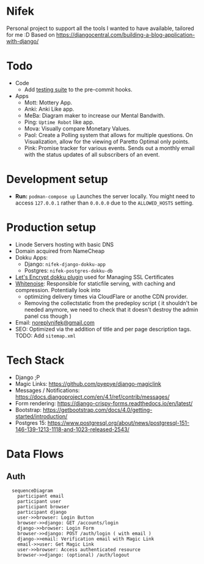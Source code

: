 # Nifek

Personal project to support all the tools I wanted to have available, tailored for me :D
Based on https://djangocentral.com/building-a-blog-application-with-django/

# Todo

- Code
  - Add [testing suite](https://docs.djangoproject.com/en/4.1/topics/testing/overview/) to the pre-commit hooks.
- Apps
  - Mott: Mottery App.
  - Anki: Anki Like app.
  - MeBa: Diagram maker to increase our Mental Bandwith.
  - Ping: `Uptime Robot` like app.
  - Mova: Visually compare Monetary Values.
  - Paol: Create a Polling system that allows for multiple questions. On Visualization, allow for the viewing of Paretto Optimal only points.
  - Pink: Promise tracker for various events. Sends out a monthly email with the status updates of all subscribers of an event.

# Development setup

- **Run:** `podman-compose up` Launches the server locally. You might need to access `127.0.0.1` rather than `0.0.0.0` due to the `ALLOWED_HOSTS` setting.

# Production setup

- Linode Servers hosting with basic DNS
- Domain acquired from NameCheap
- Dokku Apps:
  - Django: `nifek-django-dokku-app`
  - Postgres: `nifek-postgres-dokku-db`
- [Let's Encrypt dokku plugin](https://github.com/dokku/dokku-letsencrypt) used for Managing SSL Certificates
- [Whitenoise](https://whitenoise.evans.io/en/stable/django.html): Responsible for staticfile serving, with caching and compression. Potentially look into
  - optimizing delivery times via CloudFlare or anothe CDN provider.
  - Removing the collectstatic from the predeploy script ( it shouldn't be needed anymore, we need to check that it doesn't destroy the admin panel css though )
- Email: noreplynifek@gmail.com
- SEO: Optimized via the addition of title and per page description tags. TODO: Add `sitemap.xml`

# Tech Stack

- Django ;P
- Magic Links: https://github.com/pyepye/django-magiclink
- Messages / Notifications: https://docs.djangoproject.com/en/4.1/ref/contrib/messages/
- Form rendering: https://django-crispy-forms.readthedocs.io/en/latest/
- Bootstrap: https://getbootstrap.com/docs/4.0/getting-started/introduction/
- Postgres 15: https://www.postgresql.org/about/news/postgresql-151-146-139-1213-1118-and-1023-released-2543/

# Data Flows

## Auth

```mermaid
  sequenceDiagram
    participant email
    participant user
    participant browser
    participant django
    user->>browser: Login Button
    browser->>django: GET /accounts/login
    django->>browser: Login Form
    browser->>django: POST /auth/login ( with email )
    django->>email: Verification email with Magic Link
    email->>user: Get Magic Link
    user->>browser: Access authenticated resource
    browser->>django: (optional) /auth/logout
```
